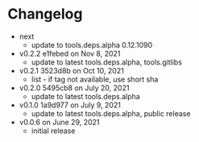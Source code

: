 Changelog
===========

* next
  * update to tools.deps.alpha 0.12.1090
* v0.2.2 e1febed on Nov 8, 2021
  * update to latest tools.deps.alpha, tools.gitlibs
* v0.2.1 3523d8b on Oct 10, 2021
  * list - if tag not available, use short sha
* v0.2.0 5495cb8 on July 20, 2021
  * update to latest tools.deps.alpha
* v0.1.0 1a9d977 on July 9, 2021
  * update to latest tools.deps.alpha, public release
* v0.0.6 on June 29, 2021
  * initial release
